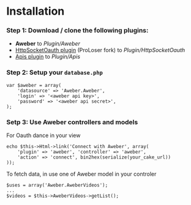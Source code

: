 # Installation

### Step 1: Download / clone the following plugins: 

 * **Aweber** to _Plugin/Aweber_
 * [HttpSocketOauth plugin](https://github.com/ProLoser/http_socket_oauth) (ProLoser fork) to _Plugin/HttpSocketOauth_
 * [Apis plugin](https://github.com/ProLoser/CakePHP-Api-Datasources) to _Plugin/Apis_

### Step 2: Setup your `database.php`

```
var $aweber = array(
	'datasource' => 'Aweber.Aweber',
	'login' => '<aweber api key>',
	'password' => '<aweber api secret>',
);
```
### Setp 3: Use Aweber controllers and models

For Oauth dance in your view
```
echo $this->Html->link('Connect with Aweber', array(  
	'plugin' => 'aweber', 'controller' => 'aweber',  
	'action' => 'connect', bin2hex(serialize(your_cake_url))  
));
```

To fetch data, in use one of Aweber model in your controler
```
$uses = array('Aweber.AweberVideos');  
...  
$videos = $this->AweberVideos->getList();
```
